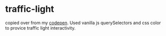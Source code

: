# traffic-light

copied over from my [codepen](https://codepen.io/asher8346/pen/jOVrwdq). Used vanilla js querySelectors and css color to provice traffic light interactivity.
